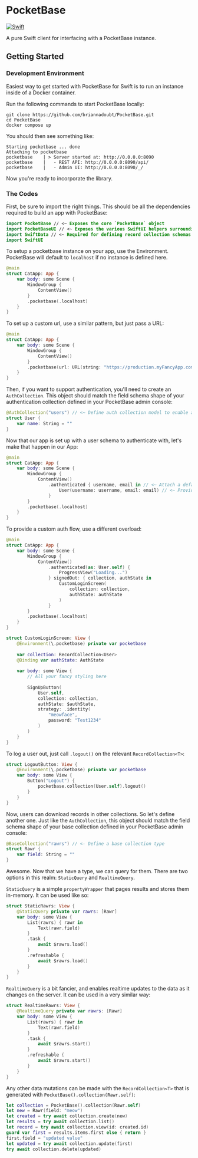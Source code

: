 # PocketBase

[![Swift](https://github.com/briannadoubt/PocketBase/actions/workflows/swift.yml/badge.svg)](https://github.com/briannadoubt/PocketBase/actions/workflows/swift.yml)

A pure Swift client for interfacing with a PocketBase instance.

## Getting Started

### Development Environment
Easiest way to get started with PocketBase for Swift is to run an instance inside of a Docker container.

Run the following commands to start PocketBase locally:

```shell
git clone https://github.com/briannadoubt/PocketBase.git
cd PocketBase
docker compose up
```

You should then see something like:

```shell
Starting pocketbase ... done
Attaching to pocketbase
pocketbase    | > Server started at: http://0.0.0.0:8090
pocketbase    |   - REST API: http://0.0.0.0:8090/api/
pocketbase    |   - Admin UI: http://0.0.0.0:8090/_/
```

Now you're ready to incorporate the library.

### The Codes

First, be sure to import the right things. This should be all the dependencies required to build an app with PocketBase:
```swift
import PocketBase // <~ Exposes the core `PocketBase` object
import PocketBaseUI // <~ Exposes the various SwiftUI helpers surrounding the `PocketBase` instance.
import SwiftData // <~ Required for defining record collection schemas
import SwiftUI
```

To setup a pocketbase instance on your app, use the Environment. PocketBase will default to `localhost` if no instance is defined here.

```swift
@main
struct CatApp: App {
    var body: some Scene {
        WindowGroup {
            ContentView()
        }
        .pocketbase(.localhost)
    }
}
```

To set up a custom url, use a similar pattern, but just pass a URL:

```swift
@main
struct CatApp: App {
    var body: some Scene {
        WindowGroup {
            ContentView()
        }
        .pocketbase(url: URL(string: "https://production.myFancyApp.com/")!)
    }
}
```

Then, if you want to support authentication, you'll need to create an `AuthCollection`. This object should match the field schema shape of your authentication collection defined in your PocketBase admin console:

```swift
@AuthCollection("users") // <~ Define auth collection model to enable authentication.
struct User {
    var name: String = ""
}
```

Now that our app is set up with a user schema to authenticate with, let's make that happen in our App:

```swift
@main
struct CatApp: App {
    var body: some Scene {
        WindowGroup {
            ContentView()
                .authenticated { username, email in // <~ Attach a default authentication flow to get started.
                    User(username: username, email: email) // <~ Provide a default instance of your user. 
                }
        }
        .pocketbase(.localhost)
    }
}
```

To provide a custom auth flow, use a different overload:

```swift
@main
struct CatApp: App {
    var body: some Scene {
        WindowGroup {
            ContentView()
                .authenticated(as: User.self) {
                    ProgressView("Loading...")
                } signedOut: { collection, authState in
                    CustomLoginScreen(
                        collection: collection,
                        authState: authState
                    )
                }
        }
        .pocketbase(.localhost)
    }
}

struct CustomLoginScreen: View {
    @Environment(\.pocketbase) private var pocketbase
    
    var collection: RecordCollection<User>
    @Binding var authState: AuthState
    
    var body: some View {
        // All your fancy styling here
    
        SignUpButton(
            User.self,
            collection: collection,
            authState: $authState,
            strategy: .identity(
                "meowface",
                password: "Test1234"
            )
        )
    }
}
```

To log a user out, just call `.logout()` on the relevant `RecordCollection<T>`:

```swift
struct LogoutButton: View {
    @Environment(\.pocketbase) private var pocketbase
    var body: some View {
        Button("Logout") {
            pocketbase.collection(User.self).logout()       
        }
    }   
}
```

Now, users can download records in other collections. So let's define another one. Just like the `AuthCollection`, this object should match the field schema shape of your base collection defined in your PocketBase admin console:

```swift
@BaseCollection("rawrs") // <- Define a base collection type
struct Rawr {
    var field: String = ""
}
```

Awesome. Now that we have a type, we can query for them. There are two options in this realm: `StaticQuery` and `RealtimeQuery`.

`StaticQuery` is a simple `propertyWrapper` that pages results and stores them in-memory. It can be used like so:

```swift
struct StaticRawrs: View {
    @StaticQuery private var rawrs: [Rawr]
    var body: some View {
        List(rawrs) { rawr in
            Text(rawr.field)
        }
        .task {
            await $rawrs.load()
        }
        .refreshable {
            await $rawrs.load()
        }
    }
}
```

`RealtimeQuery` is a bit fancier, and enables realtime updates to the data as it changes on the server. It can be used in a very similar way:

```swift
struct RealtimeRawrs: View {
    @RealtimeQuery private var rawrs: [Rawr]
    var body: some View {
        List(rawrs) { rawr in
            Text(rawr.field)
        }
        .task {
            await $rawrs.start()
        }
        .refreshable {
            await $rawrs.start()
        }
    }
}
```

Any other data mutations can be made with the `RecordCollection<T>` that is generated with `PocketBase().collection(Rawr.self)`:

```swift
let collection = PocketBase().collection(Rawr.self)
let new = Rawr(field: "meow")
let created = try await collection.create(new)
let results = try await collection.list()
let record = try await collection.view(id: created.id)
guard var first = results.items.first else { return }
first.field = "updated value"
let updated = try await collection.update(first)
try await collection.delete(updated)
```
